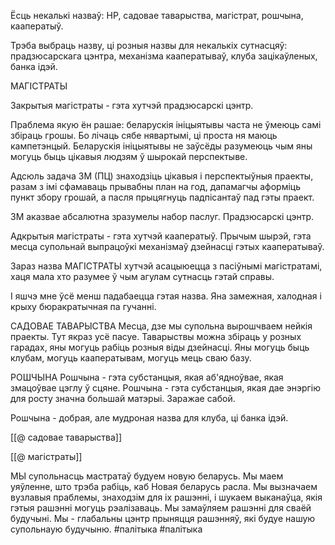 
Ёсць некалькі назваў: НР, садовае таварыства, магістрат, рошчына, кааператыў.

Трэба выбраць назву, ці розныя назвы для некалькіх сутнасцяў: прадзюсарскага цэнтра, механізма кааператываў, клуба зацікаўленых, банка ідэй.


МАГІСТРАТЫ

Закрытыя магістраты - гэта хутчэй прадзюсарскі цэнтр. 

Праблема якую ён рашае: беларускія ініцыятывы часта не ўмеюць самі збіраць грошы. Бо лічаць сябе нявартымі, ці проста ня маюць кампетэнцый. Беларускія ініцыятывы не заўсёды разумеюць чым яны могуць быць цікавыя людзям ў шырокай перспектыве.

Адсюль задача ЗМ (ПЦ) знаходзіць цікавыя і перспектыўныя праекты, разам з імі сфамаваць прывабны план на год, дапамагчы аформіць пункт збору грошай, а пасля прыцягнуць падпісантаў пад гэты праект. 

ЗМ аказвае абсалютна зразумелы набор паслуг. Прадзюсарскі цэнтр.

Адкрытыя магістраты - гэта хутчэй кааператыў. Прычым шырэй, гэта месца супольнай выпрацоўкі механізмаў дзейнасці гэтых кааператываў.

Зараз назва МАГІСТРАТЫ хутчэй асацыюецца з пасіўнымі магістратамі, хаця мала хто разумее ў чым агулам сутнасць гэтай справы.

І яшчэ мне ўсё менш падабаецца гэтая назва. Яна замежная, халодная і крыху бюракратычная па гучанні.

САДОВАЕ ТАВАРЫСТВА
Месца, дзе мы супольна вырошчваем нейкія праекты.
Тут якраз усё пасуе. Таварыствы можна збіраць у розных гарадах, яны могуць рабіць розныя віды дзейнасці. Яны могуць быць клубам, могуць кааператывам, могуць мець сваю базу.

РОШЧЫНА
Рошчына - гэта субстанцыя, якая аб'ядноўвае, якая змацоўвае цэглу ў сцяне.
Рошчына - гэта субстанцыя, якая дае энэргію для росту значна большай матэрыі. Заражае сабой.

Рошчына - добрая, але мудроная назва для клуба, ці банка ідэй. 

[[@ садовае таварыства]]

[[@ магістраты]]


МЫ супольнасць мастратаў будуем новую беларусь. Мы маем уяўленне, што трэба рабіць, каб Новая беларусь расла. Мы вызначаем вузлавыя праблемы, знаходзім для іх рашэнні, і шукаем выканаўца, якія гэтыя рашэнні могуць рэалізаваць.
Мы замаўляем рашэнні для сваёй будучыні. 
Мы - глабальны цэнтр прыняцця рашэнняў, які будуе нашую супольнаую будучыню.
#палітыка
#палітыка